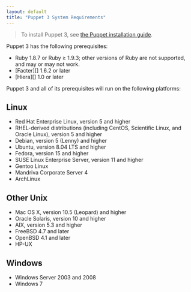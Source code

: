 ```yaml
---
layout: default
title: "Puppet 3 System Requirements"
---
```


> To install Puppet 3, see [the Puppet installation guide](/guides/installation.html). 

Puppet 3 has the following prerequisites: 

- Ruby 1.8.7 or Ruby ≥ 1.9.3; other versions of Ruby are not supported, and may or may not work. 
- [Facter][] 1.6.2 or later
- [Hiera][] 1.0 or later

Puppet 3 and all of its prerequisites will run on the following platforms:

Linux
-----

- Red Hat Enterprise Linux, version 5 and higher
- RHEL-derived distributions (including CentOS, Scientific Linux, and Oracle Linux), version 5 and higher
- Debian, version 5 (Lenny) and higher
- Ubuntu, version 8.04 LTS and higher
- Fedora, version 15 and higher
- SUSE Linux Enterprise Server, version 11 and higher
- Gentoo Linux
- Mandriva Corporate Server 4 <!-- Version not checked recently -->
- ArchLinux

Other Unix
----------

- Mac OS X, version 10.5 (Leopard) and higher
- Oracle Solaris, version 10 and higher
- AIX, version 5.3 and higher
- FreeBSD 4.7 and later <!-- Version not checked recently -->
- OpenBSD 4.1 and later <!-- Version not checked recently -->
- HP-UX

Windows
-------

- Windows Server 2003 and 2008
- Windows 7
